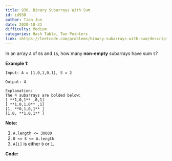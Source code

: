 ```yaml
---
title: 930. Binary Subarrays With Sum
id: id930
author: Tian Jun
date: 2020-10-31
difficulty: Medium
categories: Hash Table, Two Pointers
link: <https://leetcode.com/problems/binary-subarrays-with-sum/description/>
---
```


In an array `A` of `0`s and `1`s, how many **non-empty** subarrays have sum
`S`?



**Example 1:**
            
	Input: A = [1,0,1,0,1], S = 2    
	Output: 4    
	Explanation:    The 4 subarrays are bolded below:    [ **1,0,1** ,0,1]    [ **1,0,1,0** ,1]    [1, **0,1,0,1** ]    [1,0, **1,0,1** ]    



**Note:**

  1. `A.length <= 30000`
  2. `0 <= S <= A.length`
  3. `A[i]` is either `0` or `1`.


**Code:**
